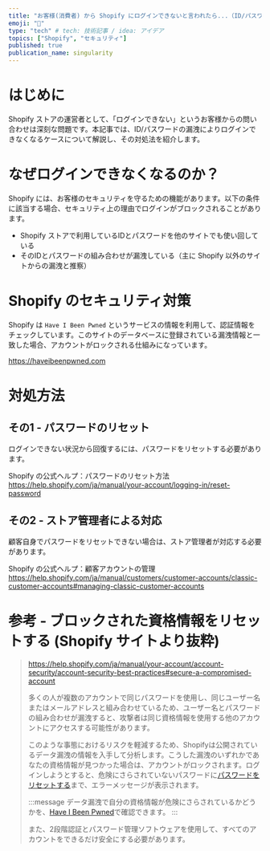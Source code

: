 ```yaml
---
title: "お客様(消費者) から Shopify にログインできないと言われたら...（ID/パスワード 漏洩編）"
emoji: "👜"
type: "tech" # tech: 技術記事 / idea: アイデア
topics: ["Shopify", "セキュリティ"]
published: true
publication_name: singularity
---
```


# はじめに
Shopify ストアの運営者として、「ログインできない」というお客様からの問い合わせは深刻な問題です。本記事では、ID/パスワードの漏洩によりログインできなくなるケースについて解説し、その対処法を紹介します。

# なぜログインできなくなるのか？
Shopify には、お客様のセキュリティを守るための機能があります。以下の条件に該当する場合、セキュリティ上の理由でログインがブロックされることがあります。

- Shopify ストアで利用しているIDとパスワードを他のサイトでも使い回している
- そのIDとパスワードの組み合わせが漏洩している（主に Shopify 以外のサイトからの漏洩と推察）

# Shopify のセキュリティ対策
Shopify は `Have I Been Pwned` というサービスの情報を利用して、認証情報をチェックしています。このサイトのデータベースに登録されている漏洩情報と一致した場合、アカウントがロックされる仕組みになっています。

https://haveibeenpwned.com

# 対処方法
## その1 - パスワードのリセット
ログインできない状況から回復するには、パスワードをリセットする必要があります。

Shopify の公式ヘルプ：パスワードのリセット方法  
https://help.shopify.com/ja/manual/your-account/logging-in/reset-password

## その2 - ストア管理者による対応
顧客自身でパスワードをリセットできない場合は、ストア管理者が対応する必要があります。

Shopify の公式ヘルプ：顧客アカウントの管理  
https://help.shopify.com/ja/manual/customers/customer-accounts/classic-customer-accounts#managing-classic-customer-accounts

# 参考 - ブロックされた資格情報をリセットする (Shopify サイトより抜粋)
> https://help.shopify.com/ja/manual/your-account/account-security/account-security-best-practices#secure-a-compromised-account
> 
> 多くの人が複数のアカウントで同じパスワードを使用し、同じユーザー名またはメールアドレスと組み合わせているため、ユーザー名とパスワードの組み合わせが漏洩すると、攻撃者は同じ資格情報を使用する他のアカウントにアクセスする可能性があります。
> 
> このような事態におけるリスクを軽減するため、Shopifyは公開されているデータ漏洩の情報を入手して分析します。こうした漏洩のいずれかであなたの資格情報が見つかった場合は、アカウントがロックされます。ログインしようとすると、危険にさらされていないパスワードに[パスワードをリセットする](https://help.shopify.com/ja/manual/your-account/logging-in/reset-password)まで、エラーメッセージが表示されます。
> 
> :::message
> データ漏洩で自分の資格情報が危険にさらされているかどうかを、[Have I Been Pwned](https://haveibeenpwned.com)で確認できます。
> :::
> 
> また、2段階認証とパスワード管理ソフトウェアを使用して、すべてのアカウントをできるだけ安全にする必要があります。